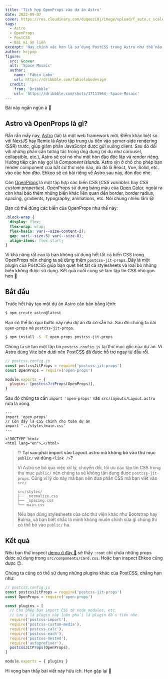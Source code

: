 ```yaml
---
title: 'Tích hợp OpenProps vào dự án Astro'
date: 2022-09-07
cover: https://res.cloudinary.com/duqeezi8j/image/upload/f_auto,c_scale,w_1200/v1683356089/ehkoo/f630e798064c365211cd53162d28f213.jpg
tags:
  - Astro
  - OpenProps
  - PostCSS
  - Bài mì ăn liền
excerpt: 'Hay chính xác hơn là sử dụng PostCSS trong Astro như thế nào'
author: kcjpop
figure:
  src: &cover
  alt: 'Space Mosaic'
  author:
    name: 'Fábio Lobo'
    url: https://dribbble.com/fabiolobodesign
  credit:
    from: 'Dribbble'
    url: 'https://dribbble.com/shots/17111564--Space-Mosaic'
---
```


Bài này ngắn ngủn à 🥲

## Astro và OpenProps là gì?

Rần rần mấy nay, [Astro](https://astro.build) (lại) là một web framework mới. Điểm khác biệt so với NextJS hay Remix là Astro tập trung ưu tiên vào server-side rendering (SSR) trước, giúp giảm phần JavaScript được gửi xuống client. Sau đó đối với những phần cần tương tác trong ứng dụng (ví dụ như carousel, collapsible, etc.), Astro sẽ coi nó như một hòn đảo độc lập và render riêng. Hướng tiếp cận này gọi là _Component Islands_. Astro xịn ở chỗ cho phép bạn render component của bất cứ thư viện nào, dù đó là React, Vue, Solid, etc. vào các _hòn đảo_. Ehkoo sẽ có bài riêng về Astro sau này, đón đọc nhe.

Còn [OpenProps](https://open-props.style) là một tập hợp các biến CSS (_CSS variables_ hay _CSS custom properties_). OpenProps sử dụng bảng màu của [Open Color](https://yeun.github.io/open-color/), ngoài ra còn khai báo thêm những biến khác liên quan đến border, border radius, spacing, gradients, typography, animations, etc. Nói chung nhiều lắm 😃

Bạn có thể dùng các biến của OpenProps như thế này:

```css
.block-wrap {
  display: flex;
  flex-wrap: wrap;
  flex-basis: var(--size-content-2);
  gap: var(--size-5) var(--size-8);
  align-items: flex-start;
}
```

Vì khả năng rất cao là bạn không sử dụng hết tất cả biến CSS trong OpenProps nên chúng ta sẽ dùng thêm `postcss-jit-props`. Đây là một plugin của PostCSS giúp bạn quét hết tất cả stylesheets và loại bỏ những biến không được sử dụng. Kết quả cuối cùng sẽ làm tập tin CSS nhỏ gọn hơn 🥳

## Bắt đầu

Trước hết hãy tạo một dự án Astro căn bản bằng lệnh:

```bash
$ npm create astro@latest
```

Bạn có thể bỏ qua bước này nếu dự án đã có sẵn ha. Sau đó chúng ta cài `open-props` và `postcss-jit-props`.

```bash
$ npm install -S -E open-props postcss-jit-props
```

Chúng ta sẽ tạo một tập tin `postcss.config.js` tại thư mục gốc của dự án. Vì Astro dùng Vite bên dưới nên [PostCSS](https://docs.astro.build/en/guides/styling/#postcss) đã được hỗ trợ ngay từ đầu rồi.

```js
// postcss.config.js
const postcssJitProps = require('postcss-jit-props')
const OpenProps = require('open-props')

module.exports = {
  plugins: [postcssJitProps(OpenProps)],
}
```

Sau đó chúng ta cần `import 'open-props'` vào `src/layouts/Layout.astro` nữa là xong.

```astro
---
import 'open-props'
// Còn đây là CSS chính cho toàn dự án
import '../styles/main.css'
---

<!DOCTYPE html>
<html lang="en">…</html>
```

> ⁉️ **Tại sao phải import vào Layout.astro mà không bỏ vào thư mục `public/` và dùng `<link />`?**
>
> Vì Astro sẽ bỏ qua việc xử lý, chuyển đổi, tối ưu các tập tin CSS trong thư mục `public/` nên chúng ta sẽ không tận dụng được `postcss-jit-props`. Cũng vì lý do này mà bạn nên đưa phần CSS mà bạn viết vào `src/`
>
> ```
> src/styles/
> ├── _normalize.css
> ├── _spacing.css
> └── main.css
> ```
>
> Nếu bạn dùng stylesheets của các thư viện khác như Bootstrap hay Bulma, và bạn biết chắc là mình không muốn chỉnh sửa gì chúng thì có thể bỏ vào `public/` ha.

## Kết quả

Nếu bạn thử inspect [demo ở đây 🔗](https://stackblitz.com/edit/github-z2hiyt?file=src/components/Card.css) sẽ thấy `:root` chỉ chứa những props được sử dụng trong `src/components/Card.css`. Hoặc bạn inspect Ehkoo cũng được 😉.

Chúng ta cũng có thể sử dụng những plugins khác của PostCSS, chẳng hạn như:

```js
// postcss.config.js
const postcssJitProps = require('postcss-jit-props')
const OpenProps = require('open-props')

const plugins = [
  // Cho phép bạn import CSS từ node_modules, etc.
  // Lưu ý là plugin này luôn phải là plugin đầu tiên nhe.
  require('postcss-import'),
  require('postcss-custom-media'),
  require('postcss-calc'),
  require('postcss-each'),
  require('postcss-nested'),
  require('autoprefixer'),
  postcssJitProps(OpenProps),
]

module.exports = { plugins }
```

Hi vọng bạn thấy bài viết này hữu ích. Hẹn gặp lại 👋
